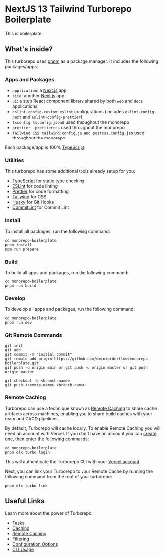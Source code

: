 # NextJS 13 Tailwind Turborepo Boilerplate

This is boilerplate.

## What's inside?

This turborepo uses [pnpm](https://pnpm.io) as a package manager. It includes the following packages/apps:

### Apps and Packages

- `application`: a [Next.js](https://nextjs.org/) app
- `site`: another [Next.js](https://nextjs.org/) app
- `ui`: a stub React component library shared by both `web` and `docs` applications
- `eslint-config-custom`: `eslint` configurations (includes `eslint-config-next` and `eslint-config-prettier`)
- `tsconfig`: `tsconfig.json`s used throughout the monorepo
- `prettier`: `.prettierrc`s used throughout the monorepo
- `Tailwind CSS`: `tailwind.config.js and postcss.config.js`s used throughout the monorepo

Each package/app is 100% [TypeScript](https://www.typescriptlang.org/).

### Utilities

This turborepo has some additional tools already setup for you:

- [TypeScript](https://www.typescriptlang.org/) for static type checking
- [ESLint](https://eslint.org/) for code linting
- [Prettier](https://prettier.io) for code formatting
- [Tailwind](https://tailwindcss.com/docs/guides/nextjs) for CSS
- [Husky](https://typicode.github.io/husky/) for Git Hooks
- [CommitLint](https://commitlint.js.org/) for Commit Lint

### Install

To install all packages, run the following command:

```
cd monorepo-boilerplate
pnpm install
npm run prepare
```

### Build

To build all apps and packages, run the following command:

```
cd monorepo-boilerplate
pnpm run build
```

### Develop

To develop all apps and packages, run the following command:

```
cd monorepo-boilerplate
pnpm run dev
```

### Git Remote Commands

```
git init
git add .
git commit -m "initial commit"
git remote add origin https://github.com/eminiorderflow/monorepo-boilerplate.git
git push -u origin main or git push -u origin master or git push origin master

git checkout -b <branch-name>
git push <remote-name> <branch-name>
```

### Remote Caching

Turborepo can use a technique known as [Remote Caching](https://turbo.build/repo/docs/core-concepts/remote-caching) to share cache artifacts across machines, enabling you to share build caches with your team and CI/CD pipelines.

By default, Turborepo will cache locally. To enable Remote Caching you will need an account with Vercel. If you don't have an account you can [create one](https://vercel.com/signup), then enter the following commands:

```
cd monorepo-boilerplate
pnpm dlx turbo login
```

This will authenticate the Turborepo CLI with your [Vercel account](https://vercel.com/docs/concepts/personal-accounts/overview).

Next, you can link your Turborepo to your Remote Cache by running the following command from the root of your turborepo:

```
pnpm dlx turbo link
```

## Useful Links

Learn more about the power of Turborepo:

- [Tasks](https://turbo.build/repo/docs/core-concepts/monorepos/running-tasks)
- [Caching](https://turbo.build/repo/docs/core-concepts/caching)
- [Remote Caching](https://turbo.build/repo/docs/core-concepts/remote-caching)
- [Filtering](https://turbo.build/repo/docs/core-concepts/monorepos/filtering)
- [Configuration Options](https://turbo.build/repo/docs/reference/configuration)
- [CLI Usage](https://turbo.build/repo/docs/reference/command-line-reference)
